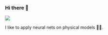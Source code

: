 ### Hi there 👋

![](https://komarev.com/ghpvc/?username=rsourki=blue)

I like to apply neural nets on physical models 🧠🤖.
